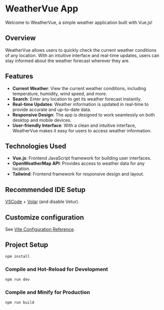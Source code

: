 # WeatherVue App

Welcome to WeatherVue, a simple weather application built with Vue.js!

## Overview

WeatherVue allows users to quickly check the current weather conditions of any location. With an intuitive interface and real-time updates, users can stay informed about the weather forecast wherever they are.

## Features

- **Current Weather**: View the current weather conditions, including temperature, humidity, wind speed, and more.
- **Search**: Enter any location to get its weather forecast instantly.
- **Real-time Updates**: Weather information is updated in real-time to provide accurate and up-to-date data.
- **Responsive Design**: The app is designed to work seamlessly on both desktop and mobile devices.
- **User-friendly Interface**: With a clean and intuitive interface, WeatherVue makes it easy for users to access weather information.

## Technologies Used

- **Vue.js**: Frontend JavaScript framework for building user interfaces.
- **OpenWeatherMap API**: Provides access to weather data for any location.
- **Tailwind**: Frontend framework for responsive design and layout.


## Recommended IDE Setup

[VSCode](https://code.visualstudio.com/) + [Volar](https://marketplace.visualstudio.com/items?itemName=Vue.volar) (and disable Vetur).

## Customize configuration

See [Vite Configuration Reference](https://vitejs.dev/config/).

## Project Setup

```sh
npm install
```

### Compile and Hot-Reload for Development

```sh
npm run dev
```

### Compile and Minify for Production

```sh
npm run build
```
